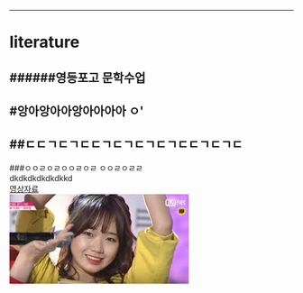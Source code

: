 ---
# literature  
######영등포고 문학수업  
------
#앙아앙아아앙아아아아  ㅇ'  
-
##ㄷㄷㄱㄷㄱㄷㄷㄱㄷㄱㄷㄱㄷㄱㄷㄷㄱㄷㄱㄷ  
--
###ㅇㅇㄹㅇㄹㅇㅇㄹㅇㄹ  ㅇㅇㄹㅇㄹㄹ  
dkdkdkdkdkdkkd  
[영상자료](https://youtu.be/5hOD8TmwRAc)  
![사진](https://github.com/Parksoohyun/literature/blob/gh-pages/%EB%8B%A4%EC%9A%B4%EB%A1%9C%EB%93%9C%20(3).jpg)
